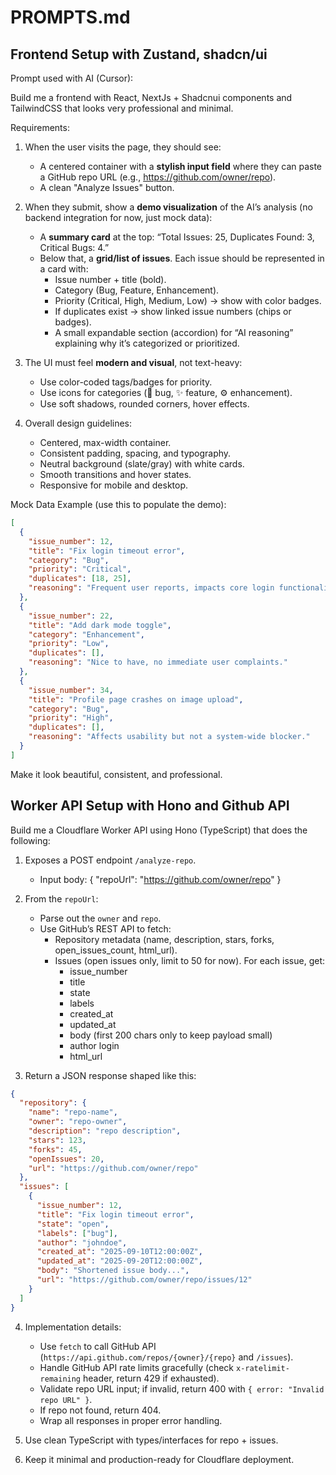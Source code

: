 # PROMPTS.md

## Frontend Setup with Zustand, shadcn/ui

Prompt used with AI (Cursor):

Build me a frontend with React, NextJs + Shadcnui components and TailwindCSS that looks very professional and minimal.

Requirements:

1. When the user visits the page, they should see:

   - A centered container with a **stylish input field** where they can paste a GitHub repo URL (e.g., <https://github.com/owner/repo>).
   - A clean "Analyze Issues" button.

2. When they submit, show a **demo visualization** of the AI’s analysis (no backend integration for now, just mock data):

   - A **summary card** at the top: “Total Issues: 25, Duplicates Found: 3, Critical Bugs: 4.”
   - Below that, a **grid/list of issues**. Each issue should be represented in a card with:
     - Issue number + title (bold).
     - Category (Bug, Feature, Enhancement).
     - Priority (Critical, High, Medium, Low) → show with color badges.
     - If duplicates exist → show linked issue numbers (chips or badges).
     - A small expandable section (accordion) for “AI reasoning” explaining why it’s categorized or prioritized.

3. The UI must feel **modern and visual**, not text-heavy:

   - Use color-coded tags/badges for priority.
   - Use icons for categories (🐞 bug, ✨ feature, ⚙️ enhancement).
   - Use soft shadows, rounded corners, hover effects.

4. Overall design guidelines:
   - Centered, max-width container.
   - Consistent padding, spacing, and typography.
   - Neutral background (slate/gray) with white cards.
   - Smooth transitions and hover states.
   - Responsive for mobile and desktop.

Mock Data Example (use this to populate the demo):

```json
[
  {
    "issue_number": 12,
    "title": "Fix login timeout error",
    "category": "Bug",
    "priority": "Critical",
    "duplicates": [18, 25],
    "reasoning": "Frequent user reports, impacts core login functionality."
  },
  {
    "issue_number": 22,
    "title": "Add dark mode toggle",
    "category": "Enhancement",
    "priority": "Low",
    "duplicates": [],
    "reasoning": "Nice to have, no immediate user complaints."
  },
  {
    "issue_number": 34,
    "title": "Profile page crashes on image upload",
    "category": "Bug",
    "priority": "High",
    "duplicates": [],
    "reasoning": "Affects usability but not a system-wide blocker."
  }
]
```

Make it look beautiful, consistent, and professional.

## Worker API Setup with Hono and Github API

Build me a Cloudflare Worker API using Hono (TypeScript) that does the following:

1. Exposes a POST endpoint `/analyze-repo`.

   - Input body: { "repoUrl": "https://github.com/owner/repo" }

2. From the `repoUrl`:

   - Parse out the `owner` and `repo`.
   - Use GitHub’s REST API to fetch:
     - Repository metadata (name, description, stars, forks, open_issues_count, html_url).
     - Issues (open issues only, limit to 50 for now).
       For each issue, get:
       - issue_number
       - title
       - state
       - labels
       - created_at
       - updated_at
       - body (first 200 chars only to keep payload small)
       - author login
       - html_url

3. Return a JSON response shaped like this:

```json
{
  "repository": {
    "name": "repo-name",
    "owner": "repo-owner",
    "description": "repo description",
    "stars": 123,
    "forks": 45,
    "openIssues": 20,
    "url": "https://github.com/owner/repo"
  },
  "issues": [
    {
      "issue_number": 12,
      "title": "Fix login timeout error",
      "state": "open",
      "labels": ["bug"],
      "author": "johndoe",
      "created_at": "2025-09-10T12:00:00Z",
      "updated_at": "2025-09-20T12:00:00Z",
      "body": "Shortened issue body...",
      "url": "https://github.com/owner/repo/issues/12"
    }
  ]
}
```

4. Implementation details:

   - Use `fetch` to call GitHub API (`https://api.github.com/repos/{owner}/{repo}` and `/issues`).
   - Handle GitHub API rate limits gracefully (check `x-ratelimit-remaining` header, return 429 if exhausted).
   - Validate repo URL input; if invalid, return 400 with `{ error: "Invalid repo URL" }`.
   - If repo not found, return 404.
   - Wrap all responses in proper error handling.

5. Use clean TypeScript with types/interfaces for repo + issues.
6. Keep it minimal and production-ready for Cloudflare deployment.
